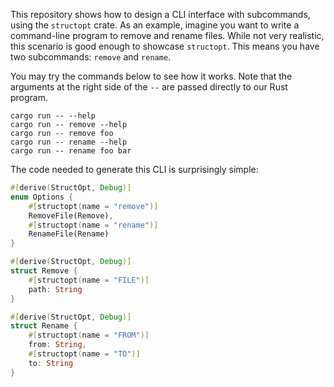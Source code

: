 This repository shows how to design a CLI interface with subcommands, using the
`structopt` crate. As an example, imagine you want to write a command-line program
to remove and rename files. While not very realistic, this scenario is good enough
to showcase `structopt`. This means you have two subcommands: `remove` and `rename`.

You may try the commands below to see how it works. Note that
the arguments at the right side of the `--` are passed directly to our Rust
program.

```
cargo run -- --help
cargo run -- remove --help
cargo run -- remove foo
cargo run -- rename --help
cargo run -- rename foo bar
```

The code needed to generate this CLI is surprisingly simple:

```rust
#[derive(StructOpt, Debug)]
enum Options {
    #[structopt(name = "remove")]
    RemoveFile(Remove),
    #[structopt(name = "rename")]
    RenameFile(Rename)
}

#[derive(StructOpt, Debug)]
struct Remove {
    #[structopt(name = "FILE")]
    path: String
}

#[derive(StructOpt, Debug)]
struct Rename {
    #[structopt(name = "FROM")]
    from: String,
    #[structopt(name = "TO")]
    to: String
}
```
